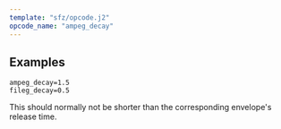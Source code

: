 ```yaml
---
template: "sfz/opcode.j2"
opcode_name: "ampeg_decay"
---
```

## Examples

```sfz
ampeg_decay=1.5
fileg_decay=0.5
```

This should normally not be shorter than the corresponding envelope's release time.
